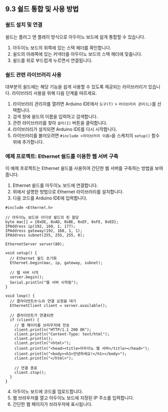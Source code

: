 ## 9.3 쉴드 통합 및 사용 방법

### 쉴드 설치 및 연결

쉴드는 플러그 앤 플레이 방식으로 아두이노 보드에 쉽게 통합할 수 있습니다.

1. 아두이노 보드의 위쪽에 있는 스택 헤더를 확인합니다.
2. 쉴드의 아래쪽에 있는 커넥터를 아두이노 보드의 스택 헤더에 맞춥니다.
3. 쉴드를 위로 부드럽게 누르면서 연결됩니다.

### 쉴드 관련 라이브러리 사용

대부분의 쉴드에는 해당 기능을 쉽게 사용할 수 있도록 제공되는 라이브러리가 있습니다. 라이브러리 사용을 위해 다음 단계를 따르세요.

1. 라이브러리 관리자를 열려면 Arduino IDE에서 `도구(T)` > `라이브러리 관리(L)`를 선택합니다.
2. 검색 창에 쉴드의 이름을 입력하고 검색합니다.
3. 관련 라이브러리를 찾아 `설치(I)` 버튼을 클릭합니다.
4. 라이브러리가 설치되면 Arduino IDE를 다시 시작합니다.
5. 라이브러리를 불러오려면 `#include <라이브러리 이름>`을 스케치의 `setup()` 함수 위에 추가합니다.

### 예제 프로젝트: Ethernet 쉴드를 이용한 웹 서버 구축

이 예제 프로젝트는 Ethernet 쉴드를 사용하여 간단한 웹 서버를 구축하는 방법을 보여줍니다.

1. Ethernet 쉴드를 아두이노 보드에 연결합니다.
2. 위에서 설명한 방법으로 Ethernet 라이브러리를 설치합니다.
3. 다음 코드를 Arduino IDE에 입력합니다.

```arduino
#include <Ethernet.h>

// 아두이노 보드와 이더넷 쉴드의 핀 할당
byte mac[] = {0xDE, 0xAD, 0xBE, 0xEF, 0xFE, 0xED};
IPAddress ip(192, 168, 1, 177);
IPAddress gateway(192, 168, 1, 1);
IPAddress subnet(255, 255, 255, 0);

EthernetServer server(80);

void setup() {
  // Ethernet 쉴드 초기화
  Ethernet.begin(mac, ip, gateway, subnet);

  // 웹 서버 시작
  server.begin();
  Serial.println("웹 서버 시작됨");
}

void loop() {
  // 클라이언트からの 연결 요청을 대기
  EthernetClient client = server.available();

  // 클라이언트가 연결되면
  if (client) {
    // 웹 페이지를 브라우저에 전송
    client.println("HTTP/1.1 200 OK");
    client.println("Content-Type: text/html");
    client.println();
    client.println("<html>");
    client.println("<head><title>아두이노 웹 서버</title></head>");
    client.println("<body><h1>안녕하세요!</h1></body>");
    client.println("</html>");

    // 연결 종료
    client.stop();
  }
}
```

4. 아두이노 보드에 코드를 업로드합니다.
5. 웹 브라우저를 열고 아두이노 보드에 지정된 IP 주소를 입력합니다.
6. 간단한 웹 페이지가 브라우저에 표시됩니다.